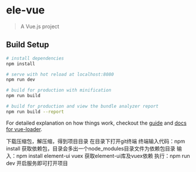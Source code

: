 # ele-vue

> A Vue.js project

## Build Setup

``` bash
# install dependencies
npm install

# serve with hot reload at localhost:8080
npm run dev

# build for production with minification
npm run build

# build for production and view the bundle analyzer report
npm run build --report
```

For detailed explanation on how things work, checkout the [guide](http://vuejs-templates.github.io/webpack/) and [docs for vue-loader](http://vuejs.github.io/vue-loader).



下载压缩包，解压缩，得到项目目录
在目录下打开git终端
终端输入代码：npm install 获取依赖包，目录会多出一个node_modules目录文件为依赖包目录
输入：npm install element-ui vuex 获取element-ui库及vuex依赖
执行：npm run dev 开启服务即可打开项目

